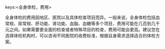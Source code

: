 keys:<全身体检，费用>

全身体检的费用因地区、医院以及具体检查项目而异。一般来说，全身体检包括血常规、尿常规、肝功能、肾功能、血脂、血糖等多个项目，费用可能在几百到几千元之间。如果需要更全面的检查或者特殊项目的检查，费用可能会更高。建议您在选择体检机构时，可以咨询不同医院的收费标准，根据自身需求选择适合的体检方案。